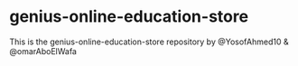 # genius-online-education-store
This is the genius-online-education-store repository by @YosofAhmed10 &amp; @omarAboElWafa
